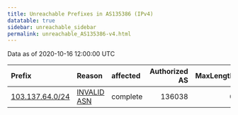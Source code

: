 ```yaml
---
title: Unreachable Prefixes in AS135386 (IPv4)
datatable: true
sidebar: unreachable_sidebar
permalink: unreachable_AS135386-v4.html
---
```


Data as of 2020-10-16 12:00:00 UTC


<div class="datatable-begin"></div>

| Prefix                                                   | Reason                                                                                                  | affected   |   Authorized AS |   MaxLength | Anchor                                       |   unreachable /24s |
|:---------------------------------------------------------|:--------------------------------------------------------------------------------------------------------|:-----------|----------------:|------------:|:---------------------------------------------|-------------------:|
| [103.137.64.0/24](https://stat.ripe.net/103.137.64.0/24) | [INVALID ASN](https://rpki-validator.ripe.net/announcement-preview?asn=AS135386&prefix=103.137.64.0/24) | complete   |          136038 |           0 | [APNIC](unreachable_APNIC_RPKI_Root-v4.html) |                  1 |

<div class="datatable-end"></div>